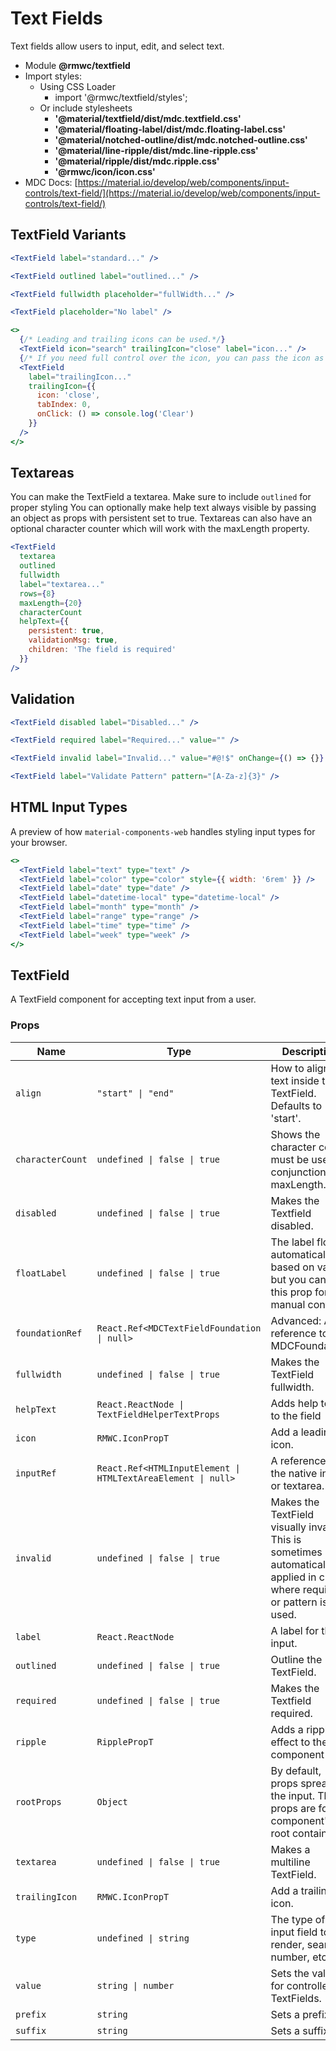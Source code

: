 # Text Fields

Text fields allow users to input, edit, and select text.

- Module **@rmwc/textfield**
- Import styles:
  - Using CSS Loader
    - import '@rmwc/textfield/styles';
  - Or include stylesheets
    - **'@material/textfield/dist/mdc.textfield.css'**
    - **'@material/floating-label/dist/mdc.floating-label.css'**
    - **'@material/notched-outline/dist/mdc.notched-outline.css'**
    - **'@material/line-ripple/dist/mdc.line-ripple.css'**
    - **'@material/ripple/dist/mdc.ripple.css'**
    - **'@rmwc/icon/icon.css'**
- MDC Docs: [https://material.io/develop/web/components/input-controls/text-field/](https://material.io/develop/web/components/input-controls/text-field/)

## TextField Variants

```jsx
<TextField label="standard..." />
```

```jsx
<TextField outlined label="outlined..." />
```

```jsx
<TextField fullwidth placeholder="fullWidth..." />
```

```jsx
<TextField placeholder="No label" />
```

```jsx
<>
  {/* Leading and trailing icons can be used.*/}
  <TextField icon="search" trailingIcon="close" label="icon..." />
  {/* If you need full control over the icon, you can pass the icon as options with your own props. Dont forget the TabIndex to make it clickable*/}
  <TextField
    label="trailingIcon..."
    trailingIcon={{
      icon: 'close',
      tabIndex: 0,
      onClick: () => console.log('Clear')
    }}
  />
</>
```

## Textareas

You can make the TextField a textarea. Make sure to include `outlined` for proper styling You can optionally make help text always visible by passing an object as props with persistent set to true. Textareas can also have an optional character counter which will work with the maxLength property.

```jsx
<TextField
  textarea
  outlined
  fullwidth
  label="textarea..."
  rows={8}
  maxLength={20}
  characterCount
  helpText={{
    persistent: true,
    validationMsg: true,
    children: 'The field is required'
  }}
/>
```

## Validation

```jsx
<TextField disabled label="Disabled..." />
```

```jsx
<TextField required label="Required..." value="" />
```

```jsx
<TextField invalid label="Invalid..." value="#@!$" onChange={() => {}} />
```

```jsx
<TextField label="Validate Pattern" pattern="[A-Za-z]{3}" />
```

## HTML Input Types

A preview of how `material-components-web` handles styling input types for your browser.

```jsx
<>
  <TextField label="text" type="text" />
  <TextField label="color" type="color" style={{ width: '6rem' }} />
  <TextField label="date" type="date" />
  <TextField label="datetime-local" type="datetime-local" />
  <TextField label="month" type="month" />
  <TextField label="range" type="range" />
  <TextField label="time" type="time" />
  <TextField label="week" type="week" />
</>
```

## TextField

A TextField component for accepting text input from a user.

### Props

| Name             | Type                                                         | Description                                                                                                               |
| ---------------- | ------------------------------------------------------------ | ------------------------------------------------------------------------------------------------------------------------- |
| `align`          | `"start" \| "end"`                                           | How to align the text inside the TextField. Defaults to 'start'.                                                          |
| `characterCount` | `undefined \| false \| true`                                 | Shows the character count, must be used in conjunction with maxLength.                                                    |
| `disabled`       | `undefined \| false \| true`                                 | Makes the Textfield disabled.                                                                                             |
| `floatLabel`     | `undefined \| false \| true`                                 | The label floats automatically based on value, but you can use this prop for manual control.                              |
| `foundationRef`  | `React.Ref<MDCTextFieldFoundation \| null>`                  | Advanced: A reference to the MDCFoundation.                                                                               |
| `fullwidth`      | `undefined \| false \| true`                                 | Makes the TextField fullwidth.                                                                                            |
| `helpText`       | `React.ReactNode \| TextFieldHelperTextProps`                | Adds help text to the field                                                                                               |
| `icon`           | `RMWC.IconPropT`                                             | Add a leading icon.                                                                                                       |
| `inputRef`       | `React.Ref<HTMLInputElement \| HTMLTextAreaElement \| null>` | A reference to the native input or textarea.                                                                              |
| `invalid`        | `undefined \| false \| true`                                 | Makes the TextField visually invalid. This is sometimes automatically applied in cases where required or pattern is used. |
| `label`          | `React.ReactNode`                                            | A label for the input.                                                                                                    |
| `outlined`       | `undefined \| false \| true`                                 | Outline the TextField.                                                                                                    |
| `required`       | `undefined \| false \| true`                                 | Makes the Textfield required.                                                                                             |
| `ripple`         | `RipplePropT`                                                | Adds a ripple effect to the component                                                                                     |
| `rootProps`      | `Object`                                                     | By default, props spread to the input. These props are for the component's root container.                                |
| `textarea`       | `undefined \| false \| true`                                 | Makes a multiline TextField.                                                                                              |
| `trailingIcon`   | `RMWC.IconPropT`                                             | Add a trailing icon.                                                                                                      |
| `type`           | `undefined \| string`                                        | The type of input field to render, search, number, etc                                                                    |
| `value`          | `string \| number`                                           | Sets the value for controlled TextFields.                                                                                 |
| `prefix`         | `string`                                                     | Sets a prefix.                                                                                                            |
| `suffix`         | `string`                                                     | Sets a suffix.                                                                                                            |
